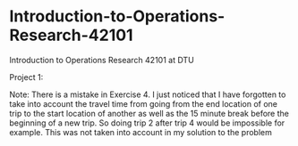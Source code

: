 # Introduction-to-Operations-Research-42101
Introduction to Operations Research 42101 at DTU

Project 1:

  Note: There is a mistake in Exercise 4. I just noticed that I have forgotten to take into account the travel time from going from the end location of one trip to the start location of another as well as the 15 minute break before the beginning of a new trip. So doing trip 2 after trip 4 would be impossible for example. This was not taken into account in my solution to the problem
